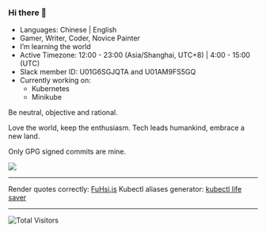 ### Hi there 👋

- Languages: Chinese | English
- Gamer, Writer, Coder, Novice Painter
- I’m learning the world
- Active Timezone: 12:00 - 23:00 (Asia/Shanghai, UTC+8) | 4:00 - 15:00 (UTC)
- Slack member ID: U01G6SGJQTA and U01AM9FS5GQ
- Currently working on:
  - Kubernetes
  - Minikube

Be neutral, objective and rational.

Love the world, keep the enthusiasm. Tech leads humankind, embrace a new land.

Only GPG signed commits are mine.

![](https://github-readme-stats.vercel.app/api?username=lingsamuel&show_icons=true)

---

Render quotes correctly: [FuHsi.js](https://github.com/lingsamuel/FuHsi.js)
Kubectl aliases generator: [kubectl life saver](https://github.com/lingsamuel/kubectl-life-saver)

---

![Total Visitors](https://visitor-badge.glitch.me/badge?page_id=lingsamuel.lingsamuel)

<!--
**lingsamuel/lingsamuel** is a ✨ _special_ ✨ repository because its `README.md` (this file) appears on your GitHub profile.

Here are some ideas to get you started:

- 🔭 I’m currently working on ...
- 🌱 I’m currently learning ...
- 👯 I’m looking to collaborate on ...
- 🤔 I’m looking for help with ...
- 💬 Ask me about ...
- 📫 How to reach me: ...
- 😄 Pronouns: ...
- ⚡ Fun fact: ...
-->
